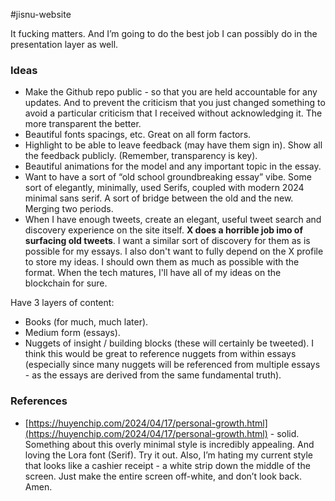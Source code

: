 #jisnu-website


It fucking matters. And I’m going to do the best job I can possibly do in the presentation layer as well.

### Ideas
- Make the Github repo public - so that you are held accountable for any updates. And to prevent the criticism that you just changed something to avoid a particular criticism that I received without acknowledging it. The more transparent the better.
- Beautiful fonts spacings, etc. Great on all form factors.
- Highlight to be able to leave feedback (may have them sign in). Show all the feedback publicly. (Remember, transparency is key).
- Beautiful animations for the model and any important topic in the essay.
- Want to have a sort of “old school groundbreaking essay” vibe. Some sort of elegantly, minimally, used Serifs, coupled with modern 2024 minimal sans serif. A sort of bridge between the old and the new. Merging two periods.
- When I have enough tweets, create an elegant, useful tweet search and discovery experience on the site itself. **X does a horrible job imo of surfacing old tweets**. I want a similar sort of discovery for them as is possible for my essays. I also don't want to fully depend on the X profile to store my ideas. I should own them as much as possible with the format. When the tech matures, I'll have all of my ideas on the blockchain for sure.

Have 3 layers of content:
- Books (for much, much later).
- Medium form (essays).
- Nuggets of insight / building blocks (these will certainly be tweeted).
I think this would be great to reference nuggets from within essays (especially since many nuggets will be referenced from multiple essays - as the essays are derived from the same fundamental truth).

### References
- [https://huyenchip.com/2024/04/17/personal-growth.html](https://huyenchip.com/2024/04/17/personal-growth.html) - solid. Something about this overly minimal style is incredibly appealing. And loving the Lora font (Serif). Try it out. Also, I’m hating my current style that looks like a cashier receipt - a white strip down the middle of the screen. Just make the entire screen off-white, and don’t look back. Amen.